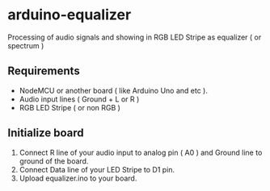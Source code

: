 # arduino-equalizer
Processing of audio signals and showing in RGB LED Stripe as equalizer ( or spectrum )

## Requirements
- NodeMCU or another board ( like Arduino Uno and etc ).
- Audio input lines ( Ground + L or R )
- RGB LED Stripe ( or non RGB )

## Initialize board
1. Connect R line of your audio input to analog pin ( A0 ) and Ground line to ground of the board.
2. Connect Data line of your LED Stripe to D1 pin.
3. Upload equalizer.ino to your board.
